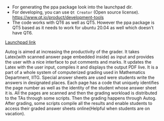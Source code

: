 * For generating the ppa package look into the launchpad dir.
* For developing, you can use `Qt Creator` (Open source license). https://www.qt.io/product/development-tools
* The code works with QT6 as well as QT5. However the ppa package is QT5 based as it needs to work for ubuntu 20.04 as well which doesn't have QT6.


[Launchpad link](https://launchpad.net/~shubhamshuklaerssss/+archive/ubuntu/autog)

Autog is aimed at increasing the productivity of the grader. It takes Latex(with scanned answer page embedded inside) as input and provides the user with a nice interface to put comments and marks. It updates the
Latex with the user input, compiles it and displays the output PDF live. It is a part of a whole system of computerized grading used in Mathematics Department, IITG. Special answer sheets are used were students write the answers in designated places. Each page has a code that uniquely identifies the page number as well as the identity of the student whose answer sheet it is. All the pages are scanned and then the grading workload is distributed to the TAs through some scripts. Then the grading happens through Autog. After grading, some scripts compile all the results and enable students to access their graded answer sheets online(Helpful when students are on vacation).




